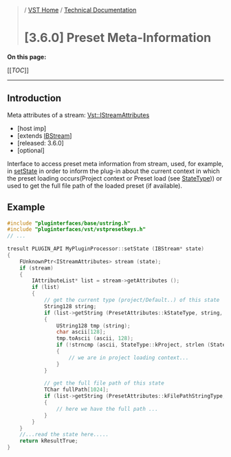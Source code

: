 >/ [VST Home](../../../) / [Technical Documentation](../../Index.md)
>
># [3.6.0] Preset Meta-Information

**On this page:**

[[_TOC_]]

---

## Introduction

Meta attributes of a stream: [Vst::IStreamAttributes](https://steinbergmedia.github.io/vst3_doc/vstinterfaces/classSteinberg_1_1Vst_1_1IStreamAttributes.html)

- [host imp]
- [extends [IBStream](https://steinbergmedia.github.io/vst3_doc/base/classSteinberg_1_1IBStream.html)]
- [released: 3.6.0]
- [optional]

Interface to access preset meta information from stream, used, for example, in [setState](https://steinbergmedia.github.io/vst3_doc/vstinterfaces/classSteinberg_1_1Vst_1_1IComponent.html#a77ac39bcc5c4b15818b1a87de2573805) in order to inform the plug-in about the current context in which the preset loading occurs(Project context or Preset load (see [StateType](https://steinbergmedia.github.io/vst3_doc/vstinterfaces/namespaceSteinberg_1_1Vst_1_1StateType.html))) or used to get the full file path of the loaded preset (if available).

## Example

``` c++
#include "pluginterfaces/base/ustring.h"
#include "pluginterfaces/vst/vstpresetkeys.h"
// ...
 
tresult PLUGIN_API MyPluginProcessor::setState (IBStream* state)
{
    FUnknownPtr<IStreamAttributes> stream (state);
    if (stream)
    {
        IAttributeList* list = stream->getAttributes ();
        if (list)
        {
            // get the current type (project/Default..) of this state
            String128 string;
            if (list->getString (PresetAttributes::kStateType, string, 128 * sizeof (TChar)) == kResultTrue)
            {
                UString128 tmp (string);
                char ascii[128];
                tmp.toAscii (ascii, 128);
                if (!strncmp (ascii, StateType::kProject, strlen (StateType::kProject)))
                {
                    // we are in project loading context...
                }
            }
 
            // get the full file path of this state
            TChar fullPath[1024];
            if (list->getString (PresetAttributes::kFilePathStringType, fullPath, 1024 * sizeof (TChar)) == kResultTrue)
            {
                // here we have the full path ...
            }
        }
    }
    //...read the state here.....
    return kResultTrue;
}
```
